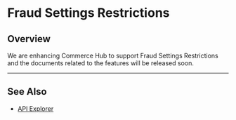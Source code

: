 # Fraud Settings Restrictions

## Overview

We are enhancing Commerce Hub to support Fraud Settings Restrictions and the documents related to the features will be released soon.

---

## See Also

- [API Explorer](../api/?type=post&path=/payments/v1/charges)
